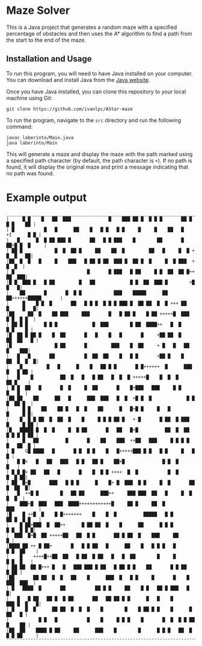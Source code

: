 # Maze Solver

This is a Java project that generates a random maze with a specified percentage of obstacles and then uses the A* algorithm to find a path from the start to the end of the maze.

## Installation and Usage

To run this program, you will need to have Java installed on your computer. You can download and install Java from the [Java website](https://www.java.com/en/download/).

Once you have Java installed, you can clone this repository to your local machine using Git:

```
git clone https://github.com/ivanlpc/AStar-maze
```

To run the program, navigate to the `src` directory and run the following command:

```
javac laberinto/Main.java
java laberinto/Main
```

This will generate a maze and display the maze with the path marked using a specified path character (by default, the path character is `+`). If no path is found, it will display the original maze and print a message indicating that no path was found.

# Example output

```
__________________________________________________________________________________
|     █ █    █   ██  ███              █    ███ ██ █  █ █ █       ██ █  █ █    ██ |
| █           █   █      ██    █   █ █   █ █     █     █    ██   █   +I      █ █ |
|   █      █  █ ██ ███ █       ██   █ █ ███    █        ██       █ ██+█ █  █     |
| ██ █            █  █  ██ █     ██    ██  █         ██   █     █  █ +  █  █   ██|
|██  █  █   █     █    ███   █ ██ █ ██  ███ █  ██ █  █     █  █ ███  +     █  █  |
| █                           █       █ ███   █ ██     █ █  ██  ██ █++    ██  ███|
|█ █  ███ █   █ ██         █   ██             █ █  ██  ███ █        +█      █   █|
|    ██       █       █  █ █            ███    █████      ██ ██++++++█████       |
|     █    █ █  █       ██   █ █ █  █ █ █ ███ █  ██ ██  █  █ +++ ██   █     █   █|
|██     ██  █    ██ ███     ███       █   █ ██ █    █ ██ +++++█  ███   █ █  █ █  |
| ██ █ █      █ █ █             █  ███        █ ██  ████++   █  █       █ █    █ |
|█  ██ █ ██ █    █  ██       █   █    █   █       █     +██ ██  █     ██  ██   █ |
|█                █ ██       █         ███    █  ██     + █   █   ██     █    ███|
|   █   █       ██           █  ██  ██    █   █ █       +██ █    █    ██  █  █  █|
|    █         █   █      █    █   ██ █ █       █ █++++++  █      ███   █   █ ██ |
|   █    █          ██  █   █   █ ██   █  █  █ +++++█    █  █  █         ██ █    |
| █ █  ██   █       █  █     █  ██       █    █+███   ███     █ █         █   █  |
|██ ██    ██      ██   █      ███  ███   █  █  +█ █  █             █ █  █  ██ █  |
|     █ █    ██    ██ █   █  █    ██      █   █+█ █     █   █           █     █ █|
|    █  █ █ ██  █  ██  █    █     █ █ █ ██ █   + █       █ ██  █ ███  █     █ ██ |
|█   █████ █  █  █     █  █ ██       █   ██   █+█          ██  █  ██  █ █ █ █ ██ |
|     █   ██          █       █    ██    ███  ++██   ███     █ █ █ █   █   ██  █ |
| █    G█ ████   █       █ █  █ █    █   █+++++███ █ █   █ █     █   █         █ |
|   █ █+   █   ██   ███   █ █   ██ █    ██+█              █ █  █             █   |
| █ █ █+ ██   ██   █       █    █  █ █ ++++  █  █           █  █          █  █ ██|
| ██  █+█       ███   █ █ █      █    █+ █  ███  █ █     █  █       ██   █  ██  █|
|   █  ++█ █        █   ██ ██      ███++     ███ ███  ██   █     █  █      █  █  |
|    ███+█  ███   ███  ████++++++++++++█     ██ █     ██  █          ███         |
|█    █ ++█  █    █ █+++++++    █    █  █          █████   █ █       ██ █  █ █   |
|    █ ██+███  █  ██++      █ ██ ██  █    █      ██      █ █ █         █ █  █ █ █|
|  ███  █+█  ██ +++++██   ██  █ █       ██ █ ██  █    ███     ██               █ |
|████ ██ ++ █ ██+       █   █ █ ██   █      ██    █   █ █ █   █       █ █  ██    |
|    █    ++++█++██  ██   █ ██  █ ██   █   █  ██        █     █         █ █  █   |
| ██ ██  ██ █+++ █   █   ███ ███ █ ██   █ ██ █ █    ██       █ █ ██         █ ██ |
|██       ██ ██  █  █   ██    █      ███  █   █ █     █       █    █   ███  ███  |
| █   ████  █       ██           ██ █ █     ██    █ █   ██ █ ███   █            █|
|   █   █ ██   ██ █  █ ██       ██   ██ ██ █ █      █   █    █       ███ █  █   █|
| █    █  █      ██ ██  █  █  █    █        █    █ ██ █ █    █      █     ██   █ |
|           █ █   █           █    █     █ █ █    █       █  █  █ █ ██   █    ██ |
|██  ██    ████ █ ██     ██      ███    █        █      █ █ █   ██  █ █ █ ██     |
¯¯¯¯¯¯¯¯¯¯¯¯¯¯¯¯¯¯¯¯¯¯¯¯¯¯¯¯¯¯¯¯¯¯¯¯¯¯¯¯¯¯¯¯¯¯¯¯¯¯¯¯¯¯¯¯¯¯¯¯¯¯¯¯¯¯¯¯¯¯¯¯¯¯¯¯¯¯¯¯¯¯
```
